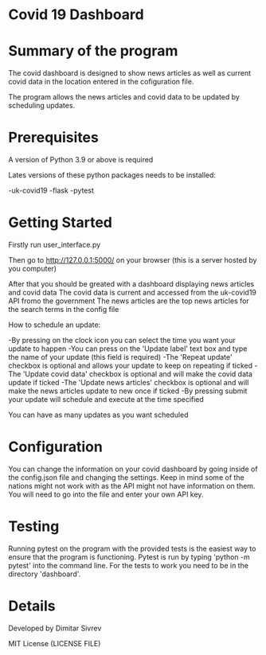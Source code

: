 # Covid 19 Dashboard

# Summary of the program

The covid dashboard is designed to show news articles as well as current covid data in the location
entered in the cofiguration file. 

The program allows the news articles and covid data to be updated by scheduling updates.

# Prerequisites

A version of Python 3.9 or above is required

Lates versions of these python packages needs to be installed:

-uk-covid19
-flask
-pytest

# Getting Started

Firstly run user_interface.py

Then go to http://127.0.0.1:5000/ on your browser (this is a server hosted by you computer)

After that you should be greated with a dashboard displaying news articles and covid data
The covid data is current and accessed from the uk-covid19 API fromo the government
The news articles are the top news articles for the search terms in the config file

How to schedule an update:

-By pressing on the clock icon you can select the time you want your update to happen
-You can press on the 'Update label' text box and type the name of your update (this field is required)
-The 'Repeat update' checkbox is optional and allows your update to keep on repeating if ticked
-The 'Update covid data' checkbox is optional and will make the covid data update if ticked
-The 'Update news articles' checkbox is optional and will make the news articles update to new once if ticked
-By pressing submit your update will schedule and execute at the time specified

You can have as many updates as you want scheduled

# Configuration

You can change the information on your covid dashboard by going inside of the config.json file
and changing the settings. Keep in mind some of the nations might not work with as the API
might not have information on them. You will need to go into the file and enter your own API key.

# Testing

Running pytest on the program with the provided tests is the easiest way to ensure that the program is functioning.
Pytest is run by typing 'python -m pytest' into the command line. For the tests to work you need to be in the directory
'dashboard'.

# Details

Developed by Dimitar Sivrev

MIT License (LICENSE FILE)